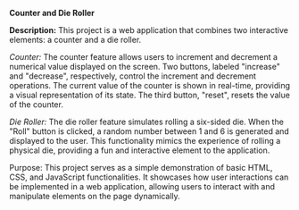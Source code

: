 **Counter and Die Roller**

**Description:**
This project is a web application that combines two interactive elements: a counter and a die roller.

*Counter:*
The counter feature allows users to increment and decrement a numerical value displayed on the screen. Two buttons, labeled "increase" and "decrease", respectively, control the increment and decrement operations. 
The current value of the counter is shown in real-time, providing a visual representation of its state.
The third button, "reset", resets the value of the counter.

*Die Roller:*
The die roller feature simulates rolling a six-sided die. When the "Roll" button is clicked, a random number between 1 and 6 is generated and displayed to the user. 
This functionality mimics the experience of rolling a physical die, providing a fun and interactive element to the application.

Purpose:
This project serves as a simple demonstration of basic HTML, CSS, and JavaScript functionalities. 
It showcases how user interactions can be implemented in a web application, allowing users to interact with and manipulate elements on the page dynamically.
